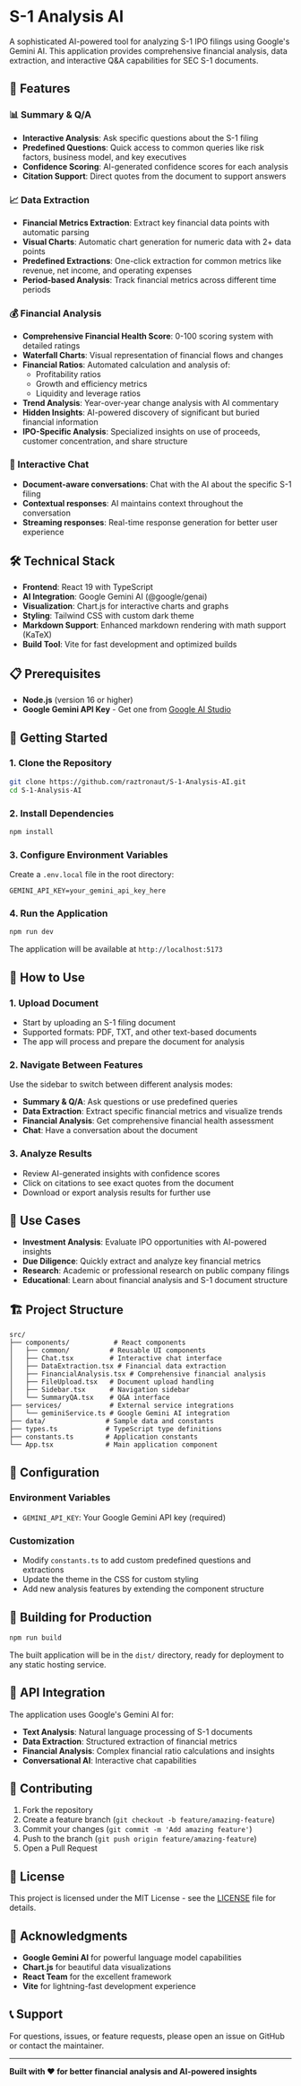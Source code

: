 # S-1 Analysis AI

A sophisticated AI-powered tool for analyzing S-1 IPO filings using Google's Gemini AI. This application provides comprehensive financial analysis, data extraction, and interactive Q&A capabilities for SEC S-1 documents.

## 🚀 Features

### 📊 Summary & Q/A
- **Interactive Analysis**: Ask specific questions about the S-1 filing
- **Predefined Questions**: Quick access to common queries like risk factors, business model, and key executives
- **Confidence Scoring**: AI-generated confidence scores for each analysis
- **Citation Support**: Direct quotes from the document to support answers

### 📈 Data Extraction
- **Financial Metrics Extraction**: Extract key financial data points with automatic parsing
- **Visual Charts**: Automatic chart generation for numeric data with 2+ data points
- **Predefined Extractions**: One-click extraction for common metrics like revenue, net income, and operating expenses
- **Period-based Analysis**: Track financial metrics across different time periods

### 💰 Financial Analysis
- **Comprehensive Financial Health Score**: 0-100 scoring system with detailed ratings
- **Waterfall Charts**: Visual representation of financial flows and changes
- **Financial Ratios**: Automated calculation and analysis of:
  - Profitability ratios
  - Growth and efficiency metrics
  - Liquidity and leverage ratios
- **Trend Analysis**: Year-over-year change analysis with AI commentary
- **Hidden Insights**: AI-powered discovery of significant but buried financial information
- **IPO-Specific Analysis**: Specialized insights on use of proceeds, customer concentration, and share structure

### 💬 Interactive Chat
- **Document-aware conversations**: Chat with the AI about the specific S-1 filing
- **Contextual responses**: AI maintains context throughout the conversation
- **Streaming responses**: Real-time response generation for better user experience

## 🛠 Technical Stack

- **Frontend**: React 19 with TypeScript
- **AI Integration**: Google Gemini AI (@google/genai)
- **Visualization**: Chart.js for interactive charts and graphs
- **Styling**: Tailwind CSS with custom dark theme
- **Markdown Support**: Enhanced markdown rendering with math support (KaTeX)
- **Build Tool**: Vite for fast development and optimized builds

## 📋 Prerequisites

- **Node.js** (version 16 or higher)
- **Google Gemini API Key** - Get one from [Google AI Studio](https://aistudio.google.com/)

## 🚀 Getting Started

### 1. Clone the Repository
```bash
git clone https://github.com/raztronaut/S-1-Analysis-AI.git
cd S-1-Analysis-AI
```

### 2. Install Dependencies
```bash
npm install
```

### 3. Configure Environment Variables
Create a `.env.local` file in the root directory:
```env
GEMINI_API_KEY=your_gemini_api_key_here
```

### 4. Run the Application
```bash
npm run dev
```

The application will be available at `http://localhost:5173`

## 📖 How to Use

### 1. Upload Document
- Start by uploading an S-1 filing document
- Supported formats: PDF, TXT, and other text-based documents
- The app will process and prepare the document for analysis

### 2. Navigate Between Features
Use the sidebar to switch between different analysis modes:

- **Summary & Q/A**: Ask questions or use predefined queries
- **Data Extraction**: Extract specific financial metrics and visualize trends
- **Financial Analysis**: Get comprehensive financial health assessment
- **Chat**: Have a conversation about the document

### 3. Analyze Results
- Review AI-generated insights with confidence scores
- Click on citations to see exact quotes from the document
- Download or export analysis results for further use

## 🎯 Use Cases

- **Investment Analysis**: Evaluate IPO opportunities with AI-powered insights
- **Due Diligence**: Quickly extract and analyze key financial metrics
- **Research**: Academic or professional research on public company filings
- **Educational**: Learn about financial analysis and S-1 document structure

## 🏗 Project Structure

```
src/
├── components/           # React components
│   ├── common/          # Reusable UI components
│   ├── Chat.tsx         # Interactive chat interface
│   ├── DataExtraction.tsx # Financial data extraction
│   ├── FinancialAnalysis.tsx # Comprehensive financial analysis
│   ├── FileUpload.tsx   # Document upload handling
│   ├── Sidebar.tsx      # Navigation sidebar
│   └── SummaryQA.tsx    # Q&A interface
├── services/            # External service integrations
│   └── geminiService.ts # Google Gemini AI integration
├── data/               # Sample data and constants
├── types.ts            # TypeScript type definitions
├── constants.ts        # Application constants
└── App.tsx             # Main application component
```

## 🔧 Configuration

### Environment Variables
- `GEMINI_API_KEY`: Your Google Gemini API key (required)

### Customization
- Modify `constants.ts` to add custom predefined questions and extractions
- Update the theme in the CSS for custom styling
- Add new analysis features by extending the component structure

## 🚀 Building for Production

```bash
npm run build
```

The built application will be in the `dist/` directory, ready for deployment to any static hosting service.

## 📝 API Integration

The application uses Google's Gemini AI for:
- **Text Analysis**: Natural language processing of S-1 documents
- **Data Extraction**: Structured extraction of financial metrics
- **Financial Analysis**: Complex financial ratio calculations and insights
- **Conversational AI**: Interactive chat capabilities

## 🤝 Contributing

1. Fork the repository
2. Create a feature branch (`git checkout -b feature/amazing-feature`)
3. Commit your changes (`git commit -m 'Add amazing feature'`)
4. Push to the branch (`git push origin feature/amazing-feature`)
5. Open a Pull Request

## 📄 License

This project is licensed under the MIT License - see the [LICENSE](LICENSE) file for details.

## 🙏 Acknowledgments

- **Google Gemini AI** for powerful language model capabilities
- **Chart.js** for beautiful data visualizations
- **React Team** for the excellent framework
- **Vite** for lightning-fast development experience

## 📞 Support

For questions, issues, or feature requests, please open an issue on GitHub or contact the maintainer.

---

**Built with ❤️ for better financial analysis and AI-powered insights**
